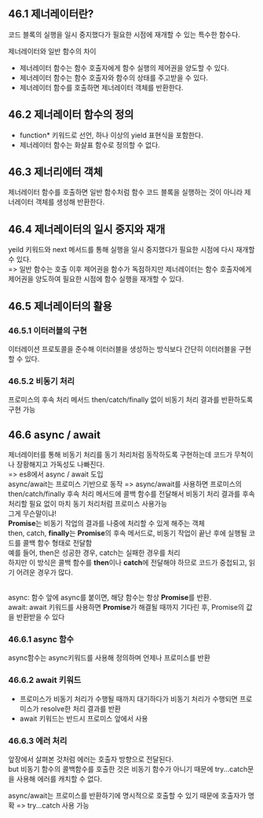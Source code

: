 ## 46.1 제너레이터란?
코드 블록의 실행을 일시 중지했다가 필요한 시점에 재개할 수 있는 특수한 함수다.

제너레이터와 일반 함수의 차이
* 제너레이터 함수는 함수 호출자에게 함수 실행의 제어권을 양도할 수 있다.
* 제너레이터 함수는 함수 호출자와 함수의 상태를 주고받을 수 있다. 
* 제너레이터 함수를 호출하면 제너레이터 객체를 반환한다. 

## 46.2 제너레이터 함수의 정의
* function* 키워드로 선언, 하나 이상의 yield 표현식을 포함한다.
* 제너레이터 함수는 화살표 함수로 정의할 수 없다.

## 46.3 제너리에터 객체
제너레이터 함수를 호출하면 일반 함수처럼 함수 코드 블록을 실행하는 것이 아니라 제너레이터 객체를 생성해 반환한다. 

## 46.4 제너레이터의 일시 중지와 재개
yeild 키워드와 next 메서드를 통해 실행을 일시 중지했다가 필요한 시점에 다시 재개할 수 있다. <br>
=> 일반 함수는 호출 이후 제어권을 함수가 독점하지만 제너레이터는 함수 호출자에게 제어권을 양도하여 필요한 시점에 함수 실행을 재개할 수 있다.<br>

## 46.5 제너레이터의 활용
### 46.5.1 이터러블의 구현
이터레이션 프로토콜을 준수해 이터러블을 생성하는 방식보다 간단히 이터러블을 구현할 수 있다.

### 46.5.2 비동기 처리
프로미스의 후속 처리 메서드 then/catch/finally 없이 비동기 처리 결과를 반환하도록 구현 가능<br>


## 46.6 async / await
제너레이터를 통해 비동기 처리를 동기 처리처럼 동작하도록 구현하는데 코드가 무척이나 장황해지고 가독성도 나빠진다. <br>
=> es8에서 async / await 도입<br>
async/await는 프로미스 기반으로 동작 => async/await를 사용하면 프로미스의 then/catch/finally 후속 처리 메서드에 콜백 함수를 전달해서 비동기 처리 결과를 후속 처리할 필요 없이 마치 동기 처리처럼 프로미스 사용가능<br/>
그게 무슨말이냐!<br/>
**Promise**는 비동기 작업의 결과를 나중에 처리할 수 있게 해주는 객체<br/>
then, catch, **finally**는 **Promise**의 후속 메서드로, 비동기 작업이 끝난 후에 실행될 코드를 콜백 함수 형태로 전달함<br/>
예를 들어, then은 성공한 경우, catch는 실패한 경우를 처리<br/>
하지만 이 방식은 콜백 함수를 **then**이나 **catch**에 전달해야 하므로 코드가 중첩되고, 읽기 어려운 경우가 많다.<br/><br/>

async: 함수 앞에 async를 붙이면, 해당 함수는 항상 **Promise**를 반환.<br/>
await: await 키워드를 사용하면 **Promise**가 해결될 때까지 기다린 후, Promise의 값을 반환받을 수 있다

### 46.6.1 async 함수
async함수는 async키워드를 사용해 정의하며 언제나 프로미스를 반환

### 46.6.2 await 키워드
* 프로미스가 비동기 처리가 수행될 때까지 대기하다가 비동기 처리가 수행되면 프로미스가 resolve한 처리 결과를 반환
* await 키워드는 반드시 프로미스 앞에서 사용

### 46.6.3 에러 처리
앞장에서 살펴본 것처럼 에러는 호출자 방향으로 전달된다. <br>
but 비동기 함수의 콜백함수를 호출한 것은 비동기 함수가 아니기 때문에 
try...catch문을 사용해 에러를 캐치할 수 없다.

async/await는 프로미스를 반환하기에 명시적으로 호출할 수 있기 때문에 호출자가 명확 => try...catch 사용 가능
